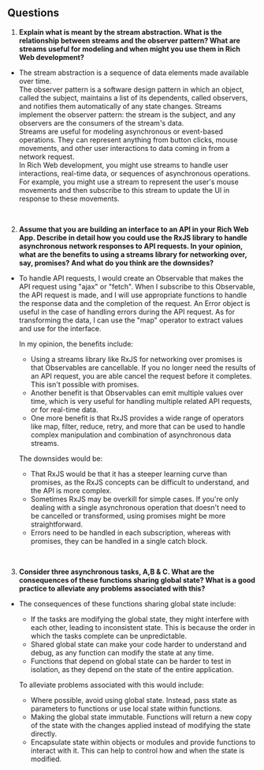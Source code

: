 
## Questions

1. **Explain what is meant by the stream abstraction. What is the relationship between
streams and the observer pattern? What are streams useful for modeling and when
might you use them in Rich Web development?**  
- The stream abstraction is a sequence of data elements made available over time.  
The observer pattern is a software design pattern in which an object, called the subject, maintains a list of its dependents, called observers, and notifies them automatically of any state changes. Streams implement the observer pattern: the stream is the subject, and any observers are the consumers of the stream's data.  
Streams are useful for modeling asynchronous or event-based operations. They can represent anything from button clicks, mouse movements, and other user interactions to data coming in from a network request.  
In Rich Web development, you might use streams to handle user interactions, real-time data, or sequences of asynchronous operations. For example, you might use a stream to represent the user's mouse movements and then subscribe to this stream to update the UI in response to these movements.   
<br>

2. **Assume that you are building an interface to an API in your Rich Web App. Describe in
detail how you could use the RxJS library to handle asynchronous network responses to
API requests. In your opinion, what are the benefits to using a streams library for
networking over, say, promises? And what do you think are the downsides?**  
- To handle API requests, I would create an Observable that makes the API request using "ajax" or "fetch". When I subscribe to this Observable, the API request is made, and I will use appropriate functions to handle the response data and the completion of the request. An Error object is useful in the case of handling errors during the API request. As for transforming the data, I can use the "map" operator to extract values and use for the interface. 
 
   In my opinion, the benefits include:
    - Using a streams library like RxJS for networking over promises is that Observables are cancellable. If you no longer need the results of an API request, you are able cancel the request before it completes. This isn't possible with promises.  
    - Another benefit is that Observables can emit multiple values over time, which is very useful for handling multiple related API requests, or for real-time data.  
    - One more benefit is that RxJS provides a wide range of operators like map, filter, reduce, retry, and more that can be used to handle complex manipulation and combination of asynchronous data streams.  
  
   The downsides would be:  
    - That RxJS would be that it has a steeper learning curve than promises, as the RxJS concepts can be difficult to understand, and the API is more complex. 
    - Sometimes RxJS may be overkill for simple cases. If you're only dealing with a single asynchronous operation that doesn't need to be cancelled or transformed, using promises might be more straightforward.
    - Errors need to be handled in each subscription, whereas with promises, they can be handled in a single catch block.  
<br>

3. **Consider three asynchronous tasks, A,B & C. What are the consequences of these
functions sharing global state? What is a good practice to alleviate any problems
associated with this?**  
  
- The consequences of these functions sharing global state include:
    - If the tasks are modifying the global state, they might interfere with each other, leading to inconsistent state. This is because the order in which the tasks complete can be unpredictable.
    - Shared global state can make your code harder to understand and debug, as any function can modify the state at any time.
    - Functions that depend on global state can be harder to test in isolation, as they depend on the state of the entire application.  

    To alleviate problems associated with this would include:
    - Where possible, avoid using global state. Instead, pass state as parameters to functions or use local state within functions.
    - Making the global state immutable. Functions will return a new copy of the state with the changes applied instead of modifying the state directly.
    - Encapsulate state within objects or modules and provide functions to interact with it. This can help to control how and when the state is modified.
